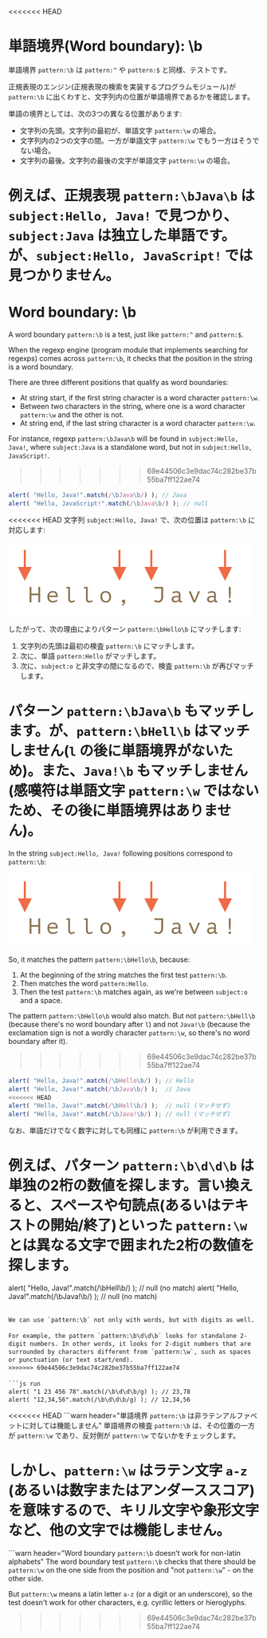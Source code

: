 <<<<<<< HEAD
# 単語境界(Word boundary): \b

単語境界 `pattern:\b` は `pattern:^` や `pattern:$` と同様、テストです。

正規表現のエンジン(正規表現の検索を実装するプログラムモジュール)が `pattern:\b` に出くわすと、文字列内の位置が単語境界であるかを確認します。

単語の境界としては、次の3つの異なる位置があります:

- 文字列の先頭。文字列の最初が、単語文字 `pattern:\w` の場合。
- 文字列内の2つの文字の間。一方が単語文字 `pattern:\w` でもう一方はそうでない場合。
- 文字列の最後。文字列の最後の文字が単語文字 `pattern:\w` の場合。

例えば、正規表現 `pattern:\bJava\b` は `subject:Hello, Java!` で見つかり、`subject:Java` は独立した単語です。が、`subject:Hello, JavaScript!` では見つかりません。
=======
# Word boundary: \b

A word boundary `pattern:\b` is a test, just like `pattern:^` and `pattern:$`.

When the regexp engine (program module that implements searching for regexps) comes across `pattern:\b`, it checks that the position in the string is a word boundary.

There are three different positions that qualify as word boundaries:

- At string start, if the first string character is a word character `pattern:\w`.
- Between two characters in the string, where one is a word character `pattern:\w` and the other is not.
- At string end, if the last string character is a word character `pattern:\w`.

For instance, regexp `pattern:\bJava\b` will be found in `subject:Hello, Java!`, where `subject:Java` is a standalone word, but not in `subject:Hello, JavaScript!`.
>>>>>>> 69e44506c3e9dac74c282be37b55ba7ff122ae74

```js run
alert( "Hello, Java!".match(/\bJava\b/) ); // Java
alert( "Hello, JavaScript!".match(/\bJava\b/) ); // null
```

<<<<<<< HEAD
文字列 `subject:Hello, Java!` で、次の位置は `pattern:\b` に対応します:

![](hello-java-boundaries.svg)

したがって、次の理由によりパターン `pattern:\bHello\b` にマッチします:

1. 文字列の先頭は最初の検査 `pattern:\b` にマッチします。
2. 次に、単語 `pattern:Hello` がマッチします。
3. 次に、`subject:o` と非文字の間になるので、検査 `pattern:\b` が再びマッチします。

パターン `pattern:\bJava\b` もマッチします。が、`pattern:\bHell\b` はマッチしません(`l` の後に単語境界がないため)。また、`Java!\b` もマッチしません(感嘆符は単語文字 `pattern:\w` ではないため、その後に単語境界はありません)。
=======
In the string `subject:Hello, Java!` following positions correspond to `pattern:\b`:

![](hello-java-boundaries.svg)

So, it matches the pattern `pattern:\bHello\b`, because:

1. At the beginning of the string matches the first test `pattern:\b`.
2. Then matches the word `pattern:Hello`.
3. Then the test `pattern:\b` matches again, as we're between `subject:o` and a space.

The pattern `pattern:\bHello\b` would also match. But not `pattern:\bHell\b` (because there's no word boundary after `l`) and not `Java!\b` (because the exclamation sign is not a wordly character `pattern:\w`, so there's no word boundary after it).
>>>>>>> 69e44506c3e9dac74c282be37b55ba7ff122ae74

```js run
alert( "Hello, Java!".match(/\bHello\b/) ); // Hello
alert( "Hello, Java!".match(/\bJava\b/) );  // Java
<<<<<<< HEAD
alert( "Hello, Java!".match(/\bHell\b/) );  // null (マッチせず)
alert( "Hello, Java!".match(/\bJava!\b/) ); // null (マッチせず)
```

なお、単語だけでなく数字に対しても同様に `pattern:\b` が利用できます。

例えば、パターン `pattern:\b\d\d\b` は単独の2桁の数値を探します。言い換えると、スペースや句読点(あるいはテキストの開始/終了)といった `pattern:\w` とは異なる文字で囲まれた2桁の数値を探します。
=======
alert( "Hello, Java!".match(/\bHell\b/) );  // null (no match)
alert( "Hello, Java!".match(/\bJava!\b/) ); // null (no match)
```

We can use `pattern:\b` not only with words, but with digits as well.

For example, the pattern `pattern:\b\d\d\b` looks for standalone 2-digit numbers. In other words, it looks for 2-digit numbers that are surrounded by characters different from `pattern:\w`, such as spaces or punctuation (or text start/end).
>>>>>>> 69e44506c3e9dac74c282be37b55ba7ff122ae74

```js run
alert( "1 23 456 78".match(/\b\d\d\b/g) ); // 23,78
alert( "12,34,56".match(/\b\d\d\b/g) ); // 12,34,56
```

<<<<<<< HEAD
```warn header="単語境界 `pattern:\b` は非ラテンアルファベットに対しては機能しません"
単語境界の検査 `pattern:\b` は、その位置の一方が `pattern:\w` であり、反対側が `pattern:\w` でないかをチェックします。

しかし、`pattern:\w` はラテン文字 `a-z` (あるいは数字またはアンダーススコア)を意味するので、キリル文字や象形文字など、他の文字では機能しません。
=======
```warn header="Word boundary `pattern:\b` doesn't work for non-latin alphabets"
The word boundary test `pattern:\b` checks that there should be `pattern:\w` on the one side from the position and "not `pattern:\w`" - on the other side.

But `pattern:\w` means a latin letter `a-z` (or a digit or an underscore), so the test doesn't work for other characters, e.g. cyrillic letters or hieroglyphs.
>>>>>>> 69e44506c3e9dac74c282be37b55ba7ff122ae74
```
